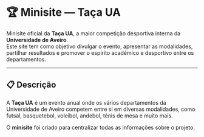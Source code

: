 # 🏆 Minisite — Taça UA

Minisite oficial da **Taça UA**, a maior competição desportiva interna da **Universidade de Aveiro**.  
Este site tem como objetivo divulgar o evento, apresentar as modalidades, partilhar resultados e promover o espírito académico e desportivo entre os departamentos.

---

## 📋 Descrição

A **Taça UA** é um evento anual onde os vários departamentos da Universidade de Aveiro competem entre si em diversas modalidades, como futsal, basquetebol, voleibol, andebol, ténis de mesa e muito mais.

O **minisite** foi criado para centralizar todas as informações sobre o projeto.

